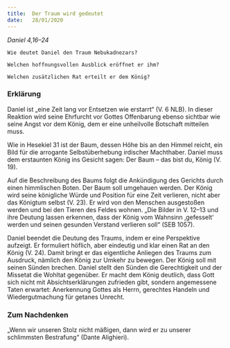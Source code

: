 ```yaml
---
title:  Der Traum wird gedeutet
date:   28/01/2020
---
```


_Daniel 4,16–24_

`Wie deutet Daniel den Traum Nebukadnezars?`

`Welchen hoffnungsvollen Ausblick eröffnet er ihm?`

`Welchen zusätzlichen Rat erteilt er dem König?`

### Erklärung

Daniel ist „eine Zeit lang vor Entsetzen wie erstarrt“ (V. 6 NLB). In dieser Reaktion wird seine Ehrfurcht vor Gottes Offenbarung ebenso sichtbar wie seine Angst vor dem König, dem er eine unheilvolle Botschaft mitteilen muss.

Wie in Hesekiel 31 ist der Baum, dessen Höhe bis an den Himmel reicht, ein Bild für die arrogante Selbstüberhebung irdischer Machthaber. Daniel muss dem erstaunten König ins Gesicht sagen: Der Baum – das bist du, König (V. 19).

Auf die Beschreibung des Baums folgt die Ankündigung des Gerichts durch einen himmlischen Boten. Der Baum soll umgehauen werden. Der König wird seine königliche Würde und Position für eine Zeit verlieren, nicht aber das Königtum selbst (V. 23). Er wird von den Menschen ausgestoßen werden und bei den Tieren des Feldes wohnen. „Die Bilder in V. 12–13 und ihre Deutung lassen erkennen, dass der König vom Wahnsinn ‚gefesselt‘ werden und seinen gesunden Verstand verlieren soll“ (SEB 1057).

Daniel beendet die Deutung des Traums, indem er eine Perspektive aufzeigt. Er formuliert höflich, aber eindeutig und klar einen Rat an den König (V. 24). Damit bringt er das eigentliche Anliegen des Traums zum Ausdruck, nämlich den König zur Umkehr zu bewegen. Der König soll mit seinen Sünden brechen. Daniel stellt den Sünden die Gerechtigkeit und der Missetat die Wohltat gegenüber. Er macht dem König deutlich, dass Gott sich nicht mit Absichtserklärungen zufrieden gibt, sondern angemessene Taten erwartet: Anerkennung Gottes als Herrn, gerechtes Handeln und Wiedergutmachung für getanes Unrecht.

### Zum Nachdenken

„Wenn wir unseren Stolz nicht mäßigen, dann wird er zu unserer schlimmsten Bestrafung“ (Dante Alighieri).